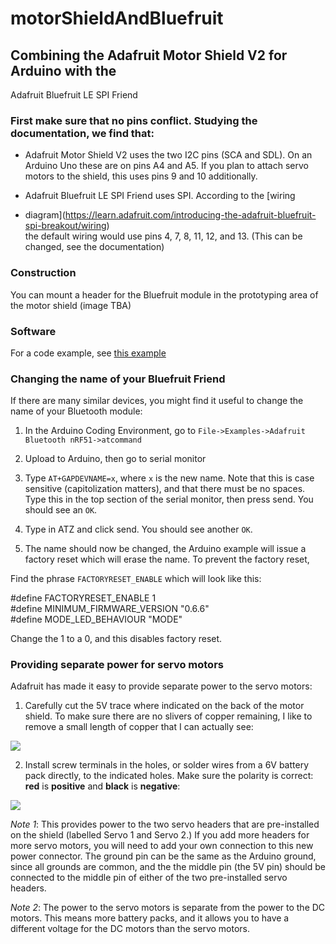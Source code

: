 # motorShieldAndBluefruit

## Combining the Adafruit Motor Shield V2 for Arduino with the 
Adafruit Bluefruit LE SPI Friend

### First make sure that no pins conflict. Studying the documentation, we find that:

* Adafruit Motor Shield V2 uses the two I2C pins (SCA and SDL). On an Arduino
Uno these are on pins A4 and A5. If you plan to attach servo motors to the
shield, this uses pins 9 and 10 additionally.

* Adafruit Bluefruit LE SPI Friend uses SPI. According to the [wiring
* diagram](https://learn.adafruit.com/introducing-the-adafruit-bluefruit-spi-breakout/wiring)  
  the default wiring would use pins 4, 7, 8, 11, 12, and 13. (This can be
	changed, see the documentation)

### Construction

You can mount a header for the Bluefruit module in the prototyping area of 
the motor shield (image TBA)

### Software

For a code example, see [this example](motorShieldAndBluefruit/motorShieldAndBluefruit.ino)

### Changing the name of your Bluefruit Friend

If there are many similar devices, you might find it useful to change the 
name of your Bluetooth module:

1. In the Arduino Coding Environment, go to
```File->Examples->Adafruit Bluetooth nRF51->atcommand```

2. Upload to Arduino, then go to serial monitor

3. Type ```AT+GAPDEVNAME=x```, where ```x``` is the new name. 
Note that this is case sensitive (capitolization matters),
and that there must be no spaces.
Type this in the top section of the serial monitor, 
then press send. You should see an ```OK```.

4. Type in ATZ and click send. You should see another ```OK```.

5. The name should now be changed, the Arduino example will issue a factory
reset which will erase the name. To prevent the factory reset,

Find the phrase ```FACTORYRESET_ENABLE``` which will look like this:

#define FACTORYRESET_ENABLE 1  
#define MINIMUM_FIRMWARE_VERSION "0.6.6"  
#define MODE_LED_BEHAVIOUR "MODE"  

Change the 1 to a 0, and this disables factory reset. 

### Providing separate power for servo motors

Adafruit has made it easy to provide separate power to the servo
motors:

1. Carefully cut the 5V trace where indicated on the back of the motor shield.
To make sure there are no slivers of copper remaining, I like to remove a 
small length of copper that I can actually see:

![](images/cutTraceToUseOptionalServoInput.jpg)

2. Install screw terminals in the holes, or solder wires from a 6V battery
pack directly, to the indicated holes. 
Make sure the polarity is correct: **red** is
**positive** and **black** is **negative**:

![](images/motorShieldOptServo_bb.png)

*Note 1*: This provides power to the two servo headers that are pre-installed
on the shield (labelled Servo 1 and Servo 2.)
If you add more headers for more servo motors, 
you will need to add your own connection to this new power connector. 
The ground pin can be the same as the Arduino ground, 
since all grounds are common, 
and the the middle pin (the 5V pin)
should be connected to the middle pin of either of the two 
pre-installed servo headers.

*Note 2*: The power to the servo motors is separate from the power to the DC
motors. This means more battery packs, and it allows you to have a different
voltage for the DC motors than the servo motors.
